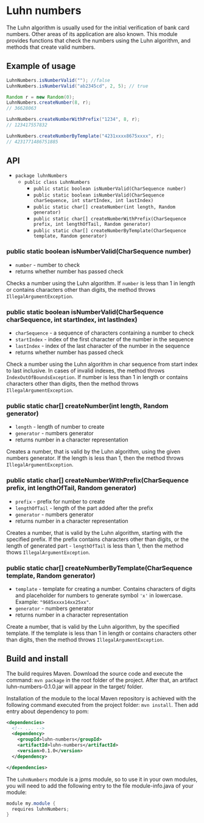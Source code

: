 ﻿# Luhn numbers

The Luhn algorithm is usually used for the initial verification of bank card numbers. Other areas of its
application are also known. This module provides functions that check the numbers using the Luhn algorithm,
and methods that create valid numbers.

## Example of usage

```java
LuhnNumbers.isNumberValid(""); //false
LuhnNumbers.isNumberValid("ab2345cd", 2, 5); // true

Random r = new Random(0);
LuhnNumbers.createNumber(8, r);
// 36628063

LuhnNumbers.createNumberWithPrefix("1234", 8, r);
// 123417557832

LuhnNumbers.createNumberByTemplate("4231xxxx8675xxxx", r);
// 4231771486751885
```

## API

- `package luhnNumbers`
    - `public class LuhnNumbers`
        * `public static boolean isNumberValid(CharSequence number)`
        * `public static boolean isNumberValid(CharSequence charSequence, int startIndex, int lastIndex)`
        * `public static char[] createNumber(int length, Random generator)`
        * `public static char[] createNumberWithPrefix(CharSequence prefix, int lengthOfTail, Random generator)`
        * `public static char[] createNumberByTemplate(CharSequence template, Random generator)`

### public static boolean isNumberValid(CharSequence number)

* `number` - number to check
* returns whether number has passed check

Checks a number using the Luhn algorithm. If `number` is less than 1 in length or contains characters other than
digits, the method throws `IllegalArgumentException`.

### public static boolean isNumberValid(CharSequence charSequence, int startIndex, int lastIndex)

* `charSequence` - a sequence of characters containing a number to check
* `startIndex` - index of the first character of the number in the sequence
* `lastIndex` - index of the last character of the number in the sequence
* returns whether number has passed check

Check a number using the Luhn algorithm in char sequence from start index to last inclusive. In cases of invalid
indexes, the method throws `IndexOutOfBoundsException`. If number is less than 1 in length or contains characters
other than digits, then the method throws `IllegalArgumentException`.

### public static char[] createNumber(int length, Random generator)

* `length` - length of number to create
* `generator` - numbers generator
* returns number in a сharacter representation

Creates a number, that is valid by the Luhn algorithm, using the given numbers generator. If the length is less than 1,
then the method throws `IllegalArgumentException`.

### public static char[] createNumberWithPrefix(CharSequence prefix, int lengthOfTail, Random generator)

* `prefix` - prefix for number to create
* `lengthOfTail` - length of the part added after the prefix
* `generator` - numbers generator
* returns number in a сharacter representation

Creates a number, that is valid by the Luhn algorithm, starting with the specified prefix. If the prefix contains
characters other than digits, or the length of generated part - `lengthOfTail` is less than 1, then the method thows
`IllegalArgumentException`.

### public static char[] createNumberByTemplate(CharSequence template, Random generator)

* `template` - template for creating a number. Contains characters of digits and placeholder for numbers to generate
symbol `'x'` in lowercase. Example: `"9685xxxx14xx25xx"`.
* `generator` - numbers generator
* returns number in a сharacter representation

Create a number, that is valid by the Luhn algorithm, by the specified template. If the template is less than 1 in
length or contains characters other than digits, then the method throws `IllegalArgumentException`.

## Build and install

The build requires Maven. Download the source code and execute the command: `mvn package` in the root folder of
the project. After that, an artifact luhn-numbers-0.1.0.jar will appear in the target/ folder.

Installation of the module to the local Maven repository is achieved with the following command executed from
the project folder: `mvn install`. Then add entry about dependency to pom:

```xml
<dependencies>
  <!-- ... -->
  <dependency>
    <groupId>luhn-numbers</groupId>
    <artifactId>luhn-numbers</artifactId>
    <version>0.1.0</version>
  </dependency>

</dependencies>
```

The `LuhnNumbers` module is a jpms module, so to use it in your own modules, you will need to add the following
entry to the file module-info.java of your module:

```java
module my.module {
  requires luhnNumbers;
}
```
